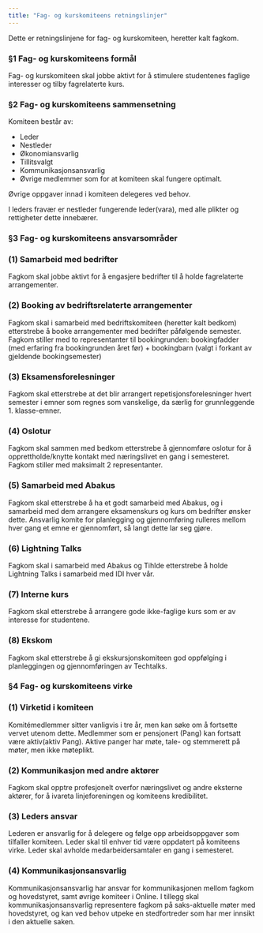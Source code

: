 ```yaml
---
title: "Fag- og kurskomiteens retningslinjer"
---
```


Dette er retningslinjene for fag- og kurskomiteen, heretter kalt fagkom.

### §1 Fag- og kurskomiteens formål

Fag- og kurskomiteen skal jobbe aktivt for å stimulere studentenes faglige interesser og tilby fagrelaterte kurs.

### §2 Fag- og kurskomiteens sammensetning

Komiteen består av:

- Leder
- Nestleder
- Økonomiansvarlig
- Tillitsvalgt
- Kommunikasjonsansvarlig
- Øvrige medlemmer som for at komiteen skal fungere optimalt.

Øvrige oppgaver innad i komiteen delegeres ved behov.

I leders fravær er nestleder fungerende leder(vara), med alle plikter og rettigheter dette innebærer.

### §3 Fag- og kurskomiteens ansvarsområder

### (1) Samarbeid med bedrifter

Fagkom skal jobbe aktivt for å engasjere bedrifter til å holde fagrelaterte arrangementer.

### (2) Booking av bedriftsrelaterte arrangementer

Fagkom skal i samarbeid med bedriftskomiteen (heretter kalt bedkom) etterstrebe å booke arrangementer med bedrifter påfølgende semester. Fagkom stiller med to representanter til bookingrunden: bookingfadder (med erfaring fra bookingrunden året før) + bookingbarn (valgt i forkant av gjeldende bookingsemester)

### (3) Eksamensforelesninger

Fagkom skal etterstrebe at det blir arrangert repetisjonsforelesninger hvert semester i emner som regnes som vanskelige, da særlig for grunnleggende 1. klasse-emner.

### (4) Oslotur

Fagkom skal sammen med bedkom etterstrebe å gjennomføre oslotur for å opprettholde/knytte kontakt med næringslivet en gang i semesteret. Fagkom stiller med maksimalt 2 representanter.

### (5) Samarbeid med Abakus

Fagkom skal etterstrebe å ha et godt samarbeid med Abakus, og i samarbeid med dem arrangere eksamenskurs og kurs om bedrifter ønsker dette. Ansvarlig komite for planlegging og gjennomføring rulleres mellom hver gang et emne er gjennomført, så langt dette lar seg gjøre.

### (6) Lightning Talks

Fagkom skal i samarbeid med Abakus og Tihlde etterstrebe å holde Lightning Talks i samarbeid med IDI hver vår.

### (7) Interne kurs

Fagkom skal etterstrebe å arrangere gode ikke-faglige kurs som er av interesse for studentene.

### (8) Ekskom

Fagkom skal etterstrebe å gi ekskursjonskomiteen god oppfølging i planleggingen og gjennomføringen av Techtalks.

### §4 Fag- og kurskomiteens virke

### (1) Virketid i komiteen

Komitémedlemmer sitter vanligvis i tre år, men kan søke om å fortsette vervet utenom dette. Medlemmer som er pensjonert (Pang) kan fortsatt være aktiv(aktiv Pang). Aktive panger har møte, tale- og stemmerett på møter, men ikke møteplikt.

### (2) Kommunikasjon med andre aktører

Fagkom skal opptre profesjonelt overfor næringslivet og andre eksterne aktører, for å ivareta linjeforeningen og komiteens kredibilitet.

### (3) Leders ansvar

Lederen er ansvarlig for å delegere og følge opp arbeidsoppgaver som tilfaller komiteen. Leder skal til enhver tid være oppdatert på komiteens virke. Leder skal avholde medarbeidersamtaler en gang i semesteret.

### (4) Kommunikasjonsansvarlig

Kommunikasjonsansvarlig har ansvar for kommunikasjonen mellom fagkom og hovedstyret, samt øvrige komiteer i Online. I tillegg skal kommunikasjonsansvarlig representere fagkom på saks-aktuelle møter med hovedstyret, og kan ved behov utpeke en stedfortreder som har mer innsikt i den aktuelle saken.